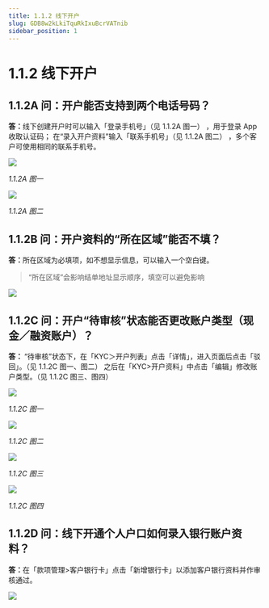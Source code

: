 ```yaml
---
title: 1.1.2 线下开户
slug: GDB8w2kLkiTquRkIxuBcrVATnib
sidebar_position: 1
---
```



# 1.1.2 线下开户

## 1.1.2A 问：开户能否支持到两个电话号码？

<b>答：</b>线下创建开户时可以输入「登录手机号」（见 1.1.2A 图一） ，用于登录 App 收取认证码；
在“录入开户资料”输入「联系手机号」（见 1.1.2A 图二） ，多个客户可使用相同的联系手机号。

<img src="/assets/XnRtbI2zuom8CFxMhC7c9DADnnb.png" src-width="2696" src-height="1398" align="center"/>

<em>1.1.2A 图一</em>

<img src="/assets/ECgFbOGfhojeT8xQkHCcaDNXnrc.png" src-width="2702" src-height="1408" align="center"/>

<em>1.1.2A 图二</em>

## 1.1.2B 问：开户资料的“所在区域”能否不填？

<b>答：</b>所在区域为必填项，如不想显示信息，可以输入一个空白键。

> “所在区域”会影响结单地址显示顺序，填空可以避免影响

<img src="/assets/MGoabpZPUoVMq2xKUOPcZusxnKh.png" src-width="2834" src-height="1604" align="center"/>

## 1.1.2C 问：开户“待审核”状态能否更改账户类型（现金／融资账户）？

<b>答： </b>“待审核”状态下，在「KYC＞开户列表」点击「详情」，进入页面后点击「驳回」。（见 1.1.2C 图一、图二）
之后在「KYC&gt;开户资料」中点击「编辑」修改账户类型。（见 1.1.2C 图三、图四）

<img src="/assets/AmbybQlbZorFVQxaGrPcpRf2ngc.png" src-width="2670" src-height="720" align="center"/>

<em>1.1.2C 图一</em>

<img src="/assets/Vv1qbRcfko1o9vxTl6fcIHmUn3b.png" src-width="1398" src-height="1406" align="center"/>

<em>1.1.2C 图二</em>

<img src="/assets/WDkJboJkno8UTyxOjQsc8DOAnvh.png" src-width="2676" src-height="726" align="center"/>

<em>1.1.2C 图三</em>

<img src="/assets/XHdAb3oqSoZEmsx6ZASca3h8ned.png" src-width="2332" src-height="1414" align="center"/>

<em>1.1.2C 图四</em>

## 1.1.2D 问：线下开通个人户口如何录入银行账户资料？

<b>答：</b>在「款项管理&gt;客户银行卡」点击「新增银行卡」以添加客户银行资料并作审核通过。

<img src="/assets/WolPbfOIOoEpiDxOTytcOl5qnjc.png" src-width="2698" src-height="642" align="center"/>

